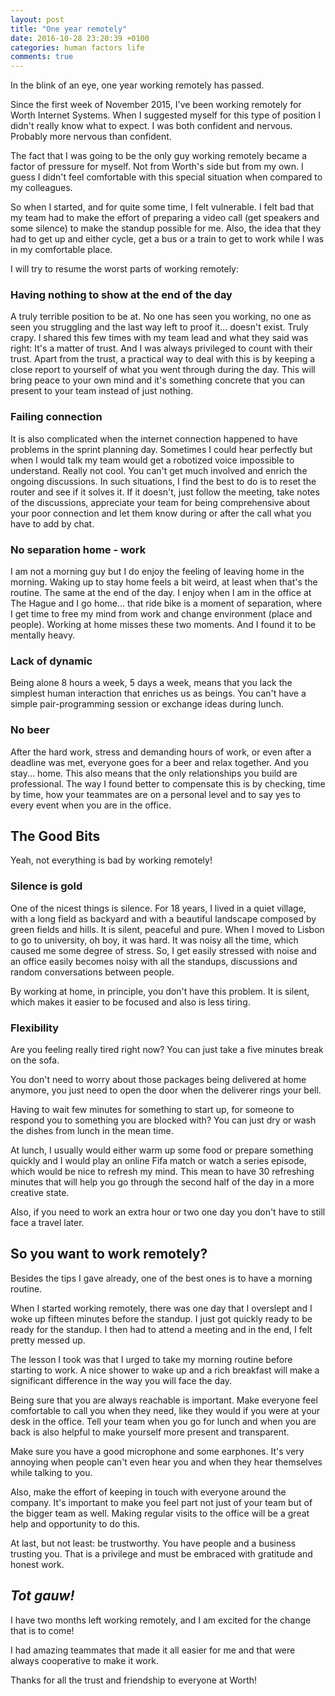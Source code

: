 ```yaml
---
layout: post
title: "One year remotely"
date: 2016-10-28 23:20:39 +0100
categories: human factors life 
comments: true
---
```


In the blink of an eye, one year working remotely has passed. 

Since the first week of November 2015, I've been working remotely for Worth Internet Systems.
When I suggested myself for this type of position I didn't really know what to expect.
I was both confident and nervous. Probably more nervous than confident.

The fact that I was going to be the only guy working remotely became a factor of pressure for myself. Not from Worth's side but from my own. I guess I didn't feel comfortable with this special situation when compared to my colleagues. 

So when I started, and for quite some time, I felt vulnerable.
I felt bad that my team had to make the effort of preparing a video call (get speakers and some silence) to make the standup possible for me. Also, the idea that they had to get up and either cycle, get a bus or a train to get to work while I was in my comfortable place.

I will try to resume the worst parts of working remotely:

### Having nothing to show at the end of the day

A truly terrible position to be at.
No one has seen you working, no one as seen you struggling and the last way left to proof it... doesn't exist.
Truly crapy.
I shared this few times with my team lead and what they said was right: It's a matter of trust. And I was always privileged to count with their trust.
Apart from the trust, a practical way to deal with this is by keeping a close report to yourself of what you went through during the day. This will bring peace to your own mind and it's something concrete that you can present to your team instead of just nothing.


### Failing connection

It is also complicated when the internet connection happened to have problems in the sprint planning day.
Sometimes I could hear perfectly but when I would talk my team would get a robotized voice impossible to understand. Really not cool. You can't get much involved and enrich the ongoing discussions.
In such situations, I find the best to do is to reset the router and see if it solves it. If it doesn't, just follow the meeting, take notes of the discussions, appreciate your team for being comprehensive about your poor connection and let them know during or after the call what you have to add by chat.    

### No separation home - work

I am not a morning guy but I do enjoy the feeling of leaving home in the morning. 
Waking up to stay home feels a bit weird, at least when that's the routine. 
The same at the end of the day. I enjoy when I am in the office at The Hague and I go home... that ride bike is a moment of separation, where I get time to free my mind from work and change environment (place and people).
Working at home misses these two moments. And I found it to be mentally heavy.

### Lack of dynamic

Being alone 8 hours a week, 5 days a week, means that you lack the simplest human interaction that enriches us as beings. 
You can't have a simple pair-programming session or exchange ideas during lunch.


### No beer

After the hard work, stress and demanding hours of work, or even after a deadline was met, everyone goes for a beer and relax together. And you stay... home. This also means that the only relationships you build are professional. 
The way I found better to compensate this is by checking, time by time, how your teammates are on a personal level and to say yes to every event when you are in the office.


## The Good Bits

Yeah, not everything is bad by working remotely!

### Silence is gold
One of the nicest things is silence. 
For 18 years, I lived in a quiet village, with a long field as backyard and with a beautiful landscape composed by green fields and hills. It is silent, peaceful and pure.
When I moved to Lisbon to go to university, oh boy, it was hard. 
It was noisy all the time, which caused me some degree of stress. 
So, I get easily stressed with noise and an office easily becomes noisy with all the standups, discussions and random conversations between people. 

By working at home, in principle, you don't have this problem. It is silent, which makes it easier to be focused and also is less tiring.

### Flexibility
Are you feeling really tired right now? You can just take a five minutes break on the sofa.

You don't need to worry about those packages being delivered at home anymore, you just need to open the door when the deliverer rings your bell.

Having to wait few minutes for something to start up, for someone to respond you to something you are blocked with? You can just dry or wash the dishes from lunch in the mean time.

At lunch, I usually would either warm up some food or prepare something quickly and I would play an online Fifa match or watch a series episode, which would be nice to refresh my mind. This mean to have 30 refreshing minutes that will help you go through the second half of the day in a more creative state.

Also, if you need to work an extra hour or two one day you don't have to still face a travel later.


## So you want to work remotely?
Besides the tips I gave already, one of the best ones is to have a morning routine.

When I started working remotely, there was one day that I overslept and I woke up fifteen minutes before the standup. I just got quickly ready to be ready for the standup. I then had to attend a meeting  and in the end, I felt pretty messed up.

The lesson I took was that I urged to take my morning routine before starting to work.
A nice shower to wake up and a rich breakfast will make a significant difference in the way you will face the day.

Being sure that you are always reachable is important. 
Make everyone feel comfortable to call you when they need, like they would if you were at your desk in the office. 
Tell your team when you go for lunch and when you are back is also helpful to make yourself more present and transparent.

Make sure you have a good microphone and some earphones. 
It's very annoying when people can't even hear you and when they hear themselves while talking to you.

Also, make the effort of keeping in touch with everyone around the company. It's important to make you feel part not just of your team but of the bigger team as well. Making regular visits to the office will be a great help and opportunity to do this. 

At last, but not least: be trustworthy. You have people and a business trusting you. That is a privilege and must be embraced with gratitude and honest work.

## _Tot gauw!_
I have two months left working remotely, and I am excited for the change that is to come!

I had amazing teammates that made it all easier for me and that were always cooperative to make it work.

Thanks for all the trust and friendship to everyone at Worth!
 




